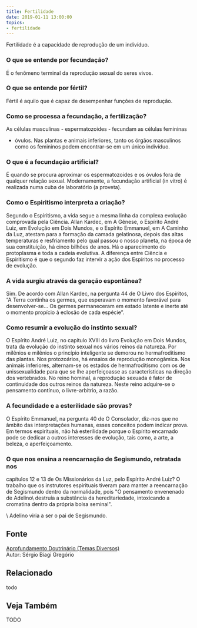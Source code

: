```yaml
---
title: Fertilidade
date: 2019-01-11 13:00:00
topics: 
- fertilidade
---
```


Fertilidade é a capacidade de reprodução de um indivíduo.

### O que se entende por fecundação?
É o fenômeno terminal da reprodução sexual do seres vivos.

### O que se entende por fértil?
Fértil é aquilo que é capaz de desempenhar funções de reprodução.

### Como se processa a fecundação, a fertilização?
As células masculinas - espermatozoides - fecundam as células femininas
- óvulos. Nas plantas e animais inferiores, tanto os órgãos masculinos
como os femininos podem encontrar-se em um único indivíduo.

### O que é a fecundação artificial?
É quando se procura aproximar os espermatozoides e os óvulos fora de
qualquer relação sexual. Modernamente, a fecundação artificial (in
vitro) é realizada numa cuba de laboratório (a proveta).

### Como o Espiritismo interpreta a criação?
Segundo o Espiritismo, a vida segue a mesma linha da complexa
evolução comprovada pela Ciência. Allan Kardec, em A Gênese, o
Espírito André Luiz, em Evolução em Dois Mundos, e o Espírito
Emmanuel, em A Caminho da Luz, atestam para a formação da camada
gelatinosa, depois das altas temperaturas e resfriamento pelo qual
passou o nosso planeta, na época de sua constituição, há cinco bilhões
de anos. Há o aparecimento do protoplasma e toda a cadeia evolutiva. A
diferença entre Ciência e Espiritismo é que o segundo faz intervir a
ação dos Espíritos no processo de evolução.

### A vida surgiu através da geração espontânea?
Sim. De acordo com Allan Kardec, na pergunta 44 de O Livro dos
Espíritos, “A Terra continha os germes, que esperavam o momento
favorável para desenvolver-se... Os germes permaneceram em estado
latente e inerte até o momento propício à eclosão de cada espécie”.

### Como resumir a evolução do instinto sexual?
O Espírito André Luiz, no capítulo XVIII do livro Evolução em Dois
Mundos, trata da evolução do instinto sexual nos vários reinos da
natureza. Por milênios e milênios o princípio inteligente se demorou no
hermafroditismo das plantas. Nos protozoários, há ensaios de reprodução
monogâmica. Nos animais inferiores, alternam-se os estados de
hermafroditismo com os de unissexualidade para que se lhe aperfeiçoasse
as características na direção dos vertebrados. No reino hominal, a
reprodução sexuada é fator de continuidade dos outros reinos da
natureza. Neste reino adquire-se o pensamento contínuo, o
livre-arbítrio, a razão.

### A fecundidade e a esterilidade são provas?
O Espírito Emmanuel, na pergunta 40 de O Consolador, diz-nos que no
âmbito das interpretações humanas, esses conceitos podem indicar prova.
Em termos espirituais, não há esterilidade porque o Espírito encarnado
pode se dedicar a outros interesses de evolução, tais como, a arte, a
beleza, o aperfeiçoamento.

### O que nos ensina a reencarnação de Segismundo, retratada nos
capítulos 12 e 13 de Os Missionários da Luz, pelo Espírito André Luiz?
O trabalho que os instrutores espirituais tiveram para manter a
reencarnação de Segismundo dentro da normalidade, pois "O pensamento
envenenado de Adelino\ destruía a substância da hereditariedade,
intoxicando a cromatina dentro da própria bolsa seminal".

\ Adelino viria a ser o pai de Segismundo.

## Fonte
[Aprofundamento Doutrinário (Temas Diversos)](https://sites.google.com/view/aprofundamentodoutrinario/fecundidade-fertilidade)  
Autor: Sérgio Biagi Gregório



## Relacionado
todo

## Veja Também
TODO


